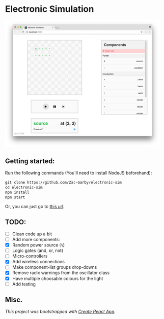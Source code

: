 # Electronic Simulation
![Screenshot](img/screenshot.png)

## Getting started:
Run the following commands (You'll need to install NodeJS beforehand):

```
git clone https://github.com/Zac-Garby/electronic-sim
cd electronic-sim
npm install
npm start
```

Or, you can just go to [this url](https://zac-garby.github.io/electronic-sim/).

## TODO:
 - [ ] Clean code up a bit
 - [ ] Add more components:
  - [x] Random power source (`%`)
  - [ ] Logic gates (and, or, not)
  - [ ] Micro-controllers
  - [x] Add wireless connections
 - [ ] Make component-list groups drop-downs
 - [x] Remove radix warnings from the oscillator class
 - [x] Have multiple choosable colours for the light
 - [ ] Add testing

## Misc.
_This project was bootstrapped with [Create React App](https://github.com/facebookincubator/create-react-app)._
